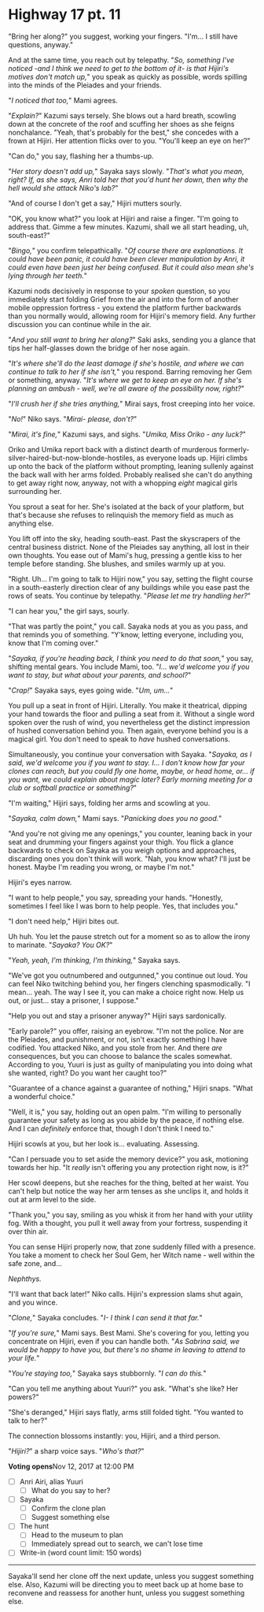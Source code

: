 # Highway 17 pt. 11

"Bring her along?" you suggest, working your fingers. "I'm... I still have questions, anyway."

And at the same time, you reach out by telepathy. "*So, something I've noticed -and I think we need to get to the bottom of it- is that Hijiri's motives don't match up,*" you speak as quickly as possible, words spilling into the minds of the Pleiades and your friends.

"*I noticed that too,*" Mami agrees.

"*Explain?*" Kazumi says tersely. She blows out a hard breath, scowling down at the concrete of the roof and scuffing her shoes as she feigns nonchalance. "Yeah, that's probably for the best," she concedes with a frown at Hijiri. Her attention flicks over to you. "You'll keep an eye on her?"

"Can do," you say, flashing her a thumbs-up.

"*Her story doesn't add up,*" Sayaka says slowly. "*That's what you mean, right? If, as she says, Anri told her that you'd hunt her down, then why the hell would she attack Niko's lab?*"

"And of course I don't get a say," Hijiri mutters sourly.

"OK, you know what?" you look at Hijiri and raise a finger. "I'm going to address that. Gimme a few minutes. Kazumi, shall we all start heading, uh, south-east?"

"*Bingo,*" you confirm telepathically. "*Of course there are explanations. It could have been panic, it could have been clever manipulation by Anri, it could even have been just her being confused. But it could also mean she's lying through her teeth.*"

Kazumi nods decisively in response to your *spoken* question, so you immediately start folding Grief from the air and into the form of another mobile oppression fortress - you extend the platform further backwards than you normally would, allowing room for Hijiri's memory field. Any further discussion you can continue while in the air.

"*And you still want to bring her along?*" Saki asks, sending you a glance that tips her half-glasses down the bridge of her nose again.

"*It's where she'll do the least damage if she's hostile, and where we can continue to talk to her if she isn't,*" you respond. Barring removing her Gem or something, anyway. "*It's where we get to keep an eye on her. If she's planning an ambush - well, we're all aware of the possibility now, right?*"

"*I'll crush her if she tries anything,*" Mirai says, frost creeping into her voice.

"*No!*" Niko says. "*Mirai- please, don't?*"

"*Mirai, it's fine,*" Kazumi says, and sighs. "*Umika, Miss Oriko - any luck?*"

Oriko and Umika report back with a distinct dearth of murderous formerly-silver-haired-but-now-blonde-hostiles, as everyone loads up. Hijiri climbs up onto the back of the platform without prompting, leaning sullenly against the back wall with her arms folded. Probably realised she can't do anything to get away right now, anyway, not with a whopping *eight* magical girls surrounding her.

You sprout a seat for her. She's isolated at the back of your platform, but that's because she refuses to relinquish the memory field as much as anything else.

You lift off into the sky, heading south-east. Past the skyscrapers of the central business district. None of the Pleiades say anything, all lost in their own thoughts. You ease out of Mami's hug, pressing a gentle kiss to her temple before standing. She blushes, and smiles warmly up at you.

"Right. Uh... I'm going to talk to Hijiri now," you say, setting the flight course in a south-easterly direction clear of any buildings while you ease past the rows of seats. You continue by telepathy. "*Please let me try handling her?*"

"I can hear you," the girl says, sourly.

"That was partly the point," you call. Sayaka nods at you as you pass, and that reminds you of something. "Y'know, letting everyone, including you, know that I'm coming over."

"*Sayaka, if you're heading back, I think you need to do that soon,*" you say, shifting mental gears. You include Mami, too. "*I... we'd welcome you if you want to stay, but what about your parents, and school?*"

"*Crap!*" Sayaka says, eyes going wide. "*Um, um...*"

You pull up a seat in front of Hijiri. Literally. You make it theatrical, dipping your hand towards the floor and pulling a seat from it. Without a single word spoken over the rush of wind, you nevertheless get the distinct impression of hushed conversation behind you. Then again, everyone behind you is a magical girl. You don't need to speak to *have* hushed conversations.

Simultaneously, you continue your conversation with Sayaka. "*Sayaka, as I said, we'd welcome you if you want to stay. I... I don't know how far your clones can reach, but you could fly one home, maybe, or head home, or... if you want, we could explain about magic later? Early morning meeting for a club or softball practice or something?*"

"I'm waiting," Hijiri says, folding her arms and scowling at you.

"*Sayaka, calm down,*" Mami says. "*Panicking does you no good.*"

"And you're not giving me any openings," you counter, leaning back in your seat and drumming your fingers against your thigh. You flick a glance backwards to check on Sayaka as you weigh options and approaches, discarding ones you don't think will work. "Nah, you know what? I'll just be honest. Maybe I'm reading you wrong, or maybe I'm not."

Hijiri's eyes narrow.

"I want to help people," you say, spreading your hands. "Honestly, sometimes I feel like I was born to help people. Yes, that includes you."

"I don't need help," Hijiri bites out.

Uh huh. You let the pause stretch out for a moment so as to allow the irony to marinate. "*Sayaka? You OK?*"

"*Yeah, yeah, I'm thinking, I'm thinking,*" Sayaka says.

"We've got you outnumbered and outgunned," you continue out loud. You can feel Niko twitching behind you, her fingers clenching spasmodically. "I mean... yeah. The way I see it, you can make a choice right now. Help us out, or just... stay a prisoner, I suppose."

"Help you out and stay a prisoner anyway?" Hijiri says sardonically.

"Early parole?" you offer, raising an eyebrow. "I'm not the police. Nor are the Pleiades, and punishment, or not, isn't exactly something I have codified. You attacked Niko, and you stole from her. And there *are* consequences, but you can choose to balance the scales somewhat. According to you, Yuuri is just as guilty of manipulating you into doing what she wanted, right? Do you want her caught too?"

"Guarantee of a chance against a guarantee of nothing," Hijiri snaps. "What a wonderful choice."

"Well, it is," you say, holding out an open palm. "I'm willing to personally guarantee your safety as long as you abide by the peace, if nothing else. And I can *definitely* enforce that, though I don't think I need to."

Hijiri scowls at you, but her look is... evaluating. Assessing.

"Can I persuade you to set aside the memory device?" you ask, motioning towards her hip. "It *really* isn't offering you any protection right now, is it?"

Her scowl deepens, but she reaches for the thing, belted at her waist. You can't help but notice the way her arm tenses as she unclips it, and holds it out at arm level to the side.

"Thank you," you say, smiling as you whisk it from her hand with your utility fog. With a thought, you pull it well away from your fortress, suspending it over thin air.

You can sense Hijiri properly now, that zone suddenly filled with a presence. You take a moment to check her Soul Gem, her Witch name - well within the safe zone, and...

*Nephthys.*

"I'll want that back later!" Niko calls. Hijiri's expression slams shut again, and you wince.

"*Clone,*" Sayaka concludes. "*I- I think I can send it that far.*"

"*If you're sure,*" Mami says. Best Mami. She's covering for you, letting you concentrate on Hijiri, even if you can handle both. "*As Sabrina said, we would be happy to have you, but there's no shame in leaving to attend to your life.*"

"*You're staying too,*" Sayaka says stubbornly. "*I can do this.*"

"Can you tell me anything about Yuuri?" you ask. "What's she like? Her powers?"

"She's deranged," Hijiri says flatly, arms still folded tight. "You wanted to talk to her?"

The connection blossoms instantly: you, Hijiri, and a third person.

"*Hijiri?*" a sharp voice says. "*Who's that?*"

**Voting opens**Nov 12, 2017 at 12:00 PM

- [ ] Anri Airi, alias Yuuri
  - [ ] What do you say to her?
- [ ] Sayaka
  - [ ] Confirm the clone plan
  - [ ] Suggest something else
- [ ] The hunt
  - [ ] Head to the museum to plan
  - [ ] Immediately spread out to search, we can't lose time
- [ ] Write-in (word count limit: 150 words)

---

Sayaka'll send her clone off the next update, unless you suggest something else. Also, Kazumi will be directing you to meet back up at home base to reconvene and reassess for another hunt, unless you suggest something else.
